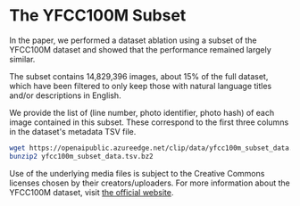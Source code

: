 # The YFCC100M Subset

In the paper, we performed a dataset ablation using a subset of the YFCC100M dataset and showed that the performance remained largely similar.

The subset contains 14,829,396 images, about 15% of the full dataset, which have been filtered to only keep those with natural language titles and/or descriptions in English.

We provide the list of (line number, photo identifier, photo hash) of each image contained in this subset. These correspond to the first three columns in the dataset's metadata TSV file.

```bash
wget https://openaipublic.azureedge.net/clip/data/yfcc100m_subset_data.tsv.bz2
bunzip2 yfcc100m_subset_data.tsv.bz2
```

Use of the underlying media files is subject to the Creative Commons licenses chosen by their creators/uploaders. For more information about the YFCC100M dataset, visit [the official website](https://multimediacommons.wordpress.com/yfcc100m-core-dataset/).
